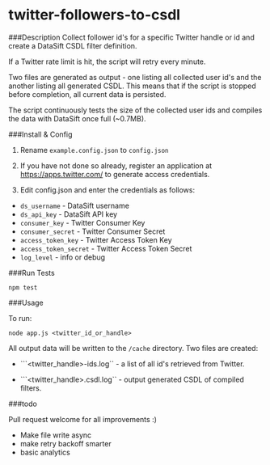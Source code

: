 twitter-followers-to-csdl
=========================

###Description
Collect follower id's for a specific Twitter handle or id and create a DataSift CSDL filter definition.

If a Twitter rate limit is hit, the script will retry every minute.

Two files are generated as output - one listing all collected user id's and the another listing all generated CSDL. This means that if the script is stopped before completion, all current data is persisted.

The script continuously tests the size of the collected user ids and compiles the data with DataSift once full (~0.7MB).

###Install & Config

1) Rename ```example.config.json``` to ```config.json```

2) If you have not done so already, register an application at https://apps.twitter.com/ to generate access credentials.

3) Edit config.json and enter the credentials as follows:

 * ```ds_username``` - DataSift username
 * ```ds_api_key``` - DataSift API key
 * ```consumer_key``` - Twitter Consumer Key
 * ```consumer_secret``` - Twitter Consumer Secret
 * ```access_token_key``` - Twitter Access Token Key
 * ```access_token_secret``` - Twitter Access Token Secret
 * ```log_level``` - info or debug


###Run Tests

```npm test```

###Usage

To run:

```node app.js <twitter_id_or_handle>```

All output data will be written to the ```/cache``` directory. Two files are created:

 * ```<twitter_handle>-ids.log`` - a list of all id's retrieved from Twitter.

 * ```<twitter_handle>.csdl.log`` - output generated CSDL of compiled filters.


###todo

Pull request welcome for all improvements :)

 * Make file write async
 * make retry backoff smarter
 * basic analytics
